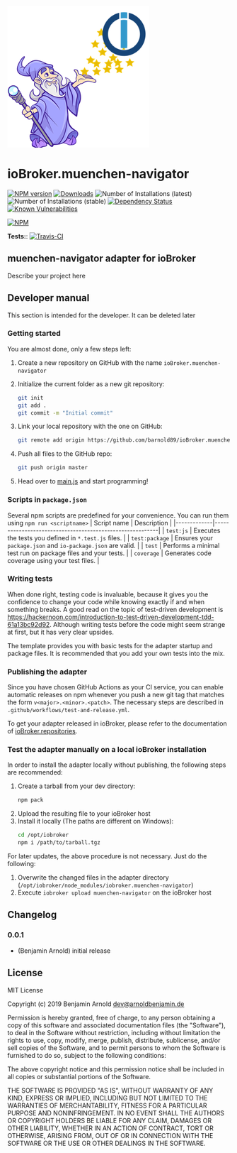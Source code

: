 ![Logo](admin/muenchen-navigator.png)
# ioBroker.muenchen-navigator

[![NPM version](http://img.shields.io/npm/v/iobroker.muenchen-navigator.svg)](https://www.npmjs.com/package/iobroker.muenchen-navigator)
[![Downloads](https://img.shields.io/npm/dm/iobroker.muenchen-navigator.svg)](https://www.npmjs.com/package/iobroker.muenchen-navigator)
![Number of Installations (latest)](http://iobroker.live/badges/muenchen-navigator-installed.svg)
![Number of Installations (stable)](http://iobroker.live/badges/muenchen-navigator-stable.svg)
[![Dependency Status](https://img.shields.io/david/barnold89/iobroker.muenchen-navigator.svg)](https://david-dm.org/barnold89/iobroker.muenchen-navigator)
[![Known Vulnerabilities](https://snyk.io/test/github/barnold89/ioBroker.muenchen-navigator/badge.svg)](https://snyk.io/test/github/barnold89/ioBroker.muenchen-navigator)

[![NPM](https://nodei.co/npm/iobroker.muenchen-navigator.png?downloads=true)](https://nodei.co/npm/iobroker.muenchen-navigator/)

**Tests:**: [![Travis-CI](http://img.shields.io/travis/barnold89/ioBroker.muenchen-navigator/master.svg)](https://travis-ci.org/barnold89/ioBroker.muenchen-navigator)

## muenchen-navigator adapter for ioBroker

Describe your project here

## Developer manual
This section is intended for the developer. It can be deleted later

### Getting started

You are almost done, only a few steps left:
1. Create a new repository on GitHub with the name `ioBroker.muenchen-navigator`
1. Initialize the current folder as a new git repository:  
	```bash
	git init
	git add .
	git commit -m "Initial commit"
	```
1. Link your local repository with the one on GitHub:  
	```bash
	git remote add origin https://github.com/barnold89/ioBroker.muenchen-navigator
	```

1. Push all files to the GitHub repo:  
	```bash
	git push origin master
	```
1. Head over to [main.js](main.js) and start programming!

### Scripts in `package.json`
Several npm scripts are predefined for your convenience. You can run them using `npm run <scriptname>`
| Script name | Description                                              |
|-------------|----------------------------------------------------------|
| `test:js`   | Executes the tests you defined in `*.test.js` files.     |
| `test:package`    | Ensures your `package.json` and `io-package.json` are valid. |
| `test` | Performs a minimal test run on package files and your tests. |
| `coverage` | Generates code coverage using your test files. |

### Writing tests
When done right, testing code is invaluable, because it gives you the 
confidence to change your code while knowing exactly if and when 
something breaks. A good read on the topic of test-driven development 
is https://hackernoon.com/introduction-to-test-driven-development-tdd-61a13bc92d92. 
Although writing tests before the code might seem strange at first, but it has very 
clear upsides.

The template provides you with basic tests for the adapter startup and package files.
It is recommended that you add your own tests into the mix.

### Publishing the adapter
Since you have chosen GitHub Actions as your CI service, you can 
enable automatic releases on npm whenever you push a new git tag that matches the form 
`v<major>.<minor>.<patch>`. The necessary steps are described in `.github/workflows/test-and-release.yml`.

To get your adapter released in ioBroker, please refer to the documentation 
of [ioBroker.repositories](https://github.com/ioBroker/ioBroker.repositories#requirements-for-adapter-to-get-added-to-the-latest-repository).

### Test the adapter manually on a local ioBroker installation
In order to install the adapter locally without publishing, the following steps are recommended:
1. Create a tarball from your dev directory:  
	```bash
	npm pack
	```
1. Upload the resulting file to your ioBroker host
1. Install it locally (The paths are different on Windows):
	```bash
	cd /opt/iobroker
	npm i /path/to/tarball.tgz
	```

For later updates, the above procedure is not necessary. Just do the following:
1. Overwrite the changed files in the adapter directory (`/opt/iobroker/node_modules/iobroker.muenchen-navigator`)
1. Execute `iobroker upload muenchen-navigator` on the ioBroker host

## Changelog

### 0.0.1
* (Benjamin Arnold) initial release

## License
MIT License

Copyright (c) 2019 Benjamin Arnold <dev@arnoldbenjamin.de>

Permission is hereby granted, free of charge, to any person obtaining a copy
of this software and associated documentation files (the "Software"), to deal
in the Software without restriction, including without limitation the rights
to use, copy, modify, merge, publish, distribute, sublicense, and/or sell
copies of the Software, and to permit persons to whom the Software is
furnished to do so, subject to the following conditions:

The above copyright notice and this permission notice shall be included in all
copies or substantial portions of the Software.

THE SOFTWARE IS PROVIDED "AS IS", WITHOUT WARRANTY OF ANY KIND, EXPRESS OR
IMPLIED, INCLUDING BUT NOT LIMITED TO THE WARRANTIES OF MERCHANTABILITY,
FITNESS FOR A PARTICULAR PURPOSE AND NONINFRINGEMENT. IN NO EVENT SHALL THE
AUTHORS OR COPYRIGHT HOLDERS BE LIABLE FOR ANY CLAIM, DAMAGES OR OTHER
LIABILITY, WHETHER IN AN ACTION OF CONTRACT, TORT OR OTHERWISE, ARISING FROM,
OUT OF OR IN CONNECTION WITH THE SOFTWARE OR THE USE OR OTHER DEALINGS IN THE
SOFTWARE.